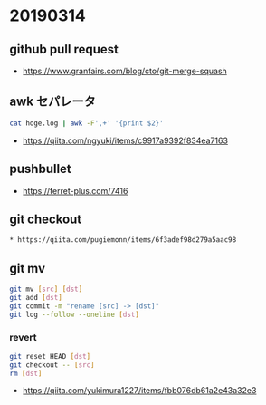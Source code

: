 # 20190314

## github pull request

* https://www.granfairs.com/blog/cto/git-merge-squash

## awk セパレータ

```sh
cat hoge.log | awk -F',+' '{print $2}'
```

* https://qiita.com/ngyuki/items/c9917a9392f834ea7163

## pushbullet

* https://ferret-plus.com/7416

## git checkout

```sh
* https://qiita.com/pugiemonn/items/6f3adef98d279a5aac98
```

## git mv

```sh
git mv [src] [dst]
git add [dst]
git commit -m "rename [src] -> [dst]"
git log --follow --oneline [dst]
```

### revert

```sh
git reset HEAD [dst]
git checkout -- [src]
rm [dst]
```

* https://qiita.com/yukimura1227/items/fbb076db61a2e43a32e3